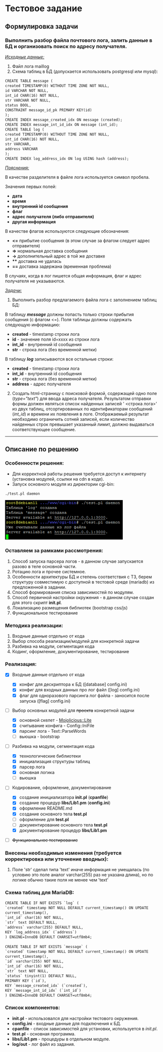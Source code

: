 # Тестовое задание 
## Формулировка задачи

### Выполнить разбор файла почтового лога, залить данные в БД и организовать поиск по адресу получателя.
<u>_Исходные данные:_</u>
1. Файл лога maillog
2. Схема таблиц в БД (допускается использовать postgresql или mysql):
```mysql
CREATE TABLE message (
created TIMESTAMP(0) WITHOUT TIME ZONE NOT NULL,
id VARCHAR NOT NULL,
int_id CHAR(16) NOT NULL,
str VARCHAR NOT NULL,
status BOOL,
CONSTRAINT message_id_pk PRIMARY KEY(id)
);
CREATE INDEX message_created_idx ON message (created);
CREATE INDEX message_int_id_idx ON message (int_id);
CREATE TABLE log (
created TIMESTAMP(0) WITHOUT TIME ZONE NOT NULL,
int_id CHAR(16) NOT NULL,
str VARCHAR,
address VARCHAR
);
CREATE INDEX log_address_idx ON log USING hash (address);
```
<u>_Пояснения:_</u>

В качестве разделителя в файле лога используется символ пробела.

Значения первых полей:

* __дата__
* __время__
* __внутренний id сообщения__
* __флаг__
* __адрес получателя (либо отправителя)__
* __другая информация__

В качестве флагов используются следующие обозначения:

* __<=__ прибытие сообщения (в этом случае за флагом следует адрес отправителя)
* __=>__ нормальная доставка сообщения
* __->__ дополнительный адрес в той же доставке
* __**__ доставка не удалась
* __==__ доставка задержана (временная проблема)

В случаях, когда в лог пишется общая информация, флаг и адрес получателя не указываются.

<u>_Задачи:_</u>

1. Выполнить разбор предлагаемого файла лога с заполнением таблиц БД: 

В таблицу ***message*** должны попасть только строки прибытия сообщения (с флагом <=). Поля таблицы должны содержать следующую информацию:

* __created__ - timestamp строки лога
* __id__ - значение поля id=xxxx из строки лога
* __int_id__ - внутренний id сообщения
* __str__ - строка лога (без временной метки)

В таблицу ***log*** записываются все остальные строки:

* __created__ - timestamp строки лога
* __int_id__ - внутренний id сообщения
* __str__ - строка лога (без временной метки)
* __address__ - адрес получателя

2. Создать html-страницу с поисковой формой, содержащей одно поле (*type="text"*) для ввода адреса получателя.
Результатом отправки формы должен являться список найденных записей '<timestamp> <строка лога>' из двух 
таблиц, отсортированных по идентификаторам сообщений (*int_id*) и времени их появления в логе.
Отображаемый результат необходимо ограничить сотней записей, если количество найденных строк превышает 
указанный лимит, должно выдаваться соответствующее сообщение.

___
## Описание по решению

### Особенности решения:
* Для корректной работы решения требуется доступ к интернету (установка модулей, ссылки на cdn в коде).
* Запуск основного модуля из директории cgi-bin:

```bash
./test.pl daemon
```

![run](img/2023-05-30_133839.png)


### Оставляем за рамками рассмотрения:
1. Способ запуска парсера логов - в данном случае запускается разово в теле основной части.
2. Ротацию лога и прочее системное.
3. Особенности архитектуры БД и степень соответствия с ТЗ, берем структуру совместимую с доступной в тестовой среде (mariadb) из предложенной в задании.
4. Способ формирования списка зависимостей по модулям.
5. Способ первичной настройки окружения - в данном случае создан для этого скрипт **init.pl**.
6. Локализацию размещения библиотек (bootstrap css/js)
7. Функциональное тестирование

### Методика реализации:
1. Входные данные отдельно от кода
2. Выбор способа реализации/модулей для конкретной задачи
3. Разбивка на модули, сегментация кода
4. Кодинг, оформление, документирование, тестирование

### Реализация:
- [x] Входные данные отдельно от кода
    - [x] конфиг для дескриптора к БД ([database] config.ini)
    - [x] конфиг для входных данных про лог файл ([log] config.ini)
    - [x] флаг для одноразового парсинга лог файла - заносится после запуска ([flag] config.ini)
- [ ] Выбор основных модулей для ~~проекта~~ конкретной задачи
    - [x] основной скелет - [Mojolicious::Lite](https://metacpan.org/pod/Mojolicious::Lite "на metacpan.org")
    - [x] считывание конфига - Config::IniFile
    - [x] парсинг лога - Text::ParseWords
    - [ ] вьюшка - bootstrap
- [ ] Разбивка на модули, сегментация кода
    - [x] технологические библиотеки
    - [x] инициализация структуры таблиц
    - [x] парсер лога
    - [x] основная логика
    - [ ] вьюшка
- [ ] Кодирование, оформление, документирование
    - [x] создание инициализатора **init.pl** (**cpanfile**)
    - [x] создание процедур **libs/Lib1.pm**  (**config.ini**)
    - [x] оформление README.md
    - [x] создание основного тела **test.pl**
    - [ ] оформление для **test.pl**
    - [ ] документирование основного тела **test.pl**
    - [x] документирование процедур **libs/Lib1.pm**
- [ ] ~~Функциональное тестирование~~


### Внесены необходимые изменения (требуется корректировка или уточнение вводных):
1. Поле 'str' сделал типа 'text' иначе информация не умещалась (по условию это поле аналог varchar(255) раз не указана длина), но по логике обычно такие поля не менее чем 'text'


### Схема таблиц для MariaDB:
```mysql
CREATE TABLE IF NOT EXISTS `log` (
`created` timestamp NOT NULL DEFAULT current_timestamp() ON UPDATE current_timestamp(),
`int_id` char(16) NOT NULL,
`str` text DEFAULT NULL,
`address` varchar(255) DEFAULT NULL,
KEY `log_address_idx` (`address`)
) ENGINE=InnoDB DEFAULT CHARSET=utf8mb4;

CREATE TABLE IF NOT EXISTS `message` (
`created` timestamp NOT NULL DEFAULT current_timestamp() ON UPDATE current_timestamp(),
`id` varchar(255) NOT NULL,
`int_id` char(16) NOT NULL,
`str` text NOT NULL,
`status` tinyint(1) DEFAULT NULL,
PRIMARY KEY (`id`),
KEY `message_created_idx` (`created`),
KEY `message_int_id_idx` (`int_id`)
) ENGINE=InnoDB DEFAULT CHARSET=utf8mb4;
```

### Список компонентов:
* **init.pl** - использовался для настройки тестового окружения.
* **config.ini** - входные данные для подключения к БД.
* **cpanfile** - список зависимостей для установки, используется в *init.pl*.
* **test.pl** - основная программа.
* **libs/Lib1.pm** - процедуры в отдельном модуле.
* **log/out** - лог файл из задания.
